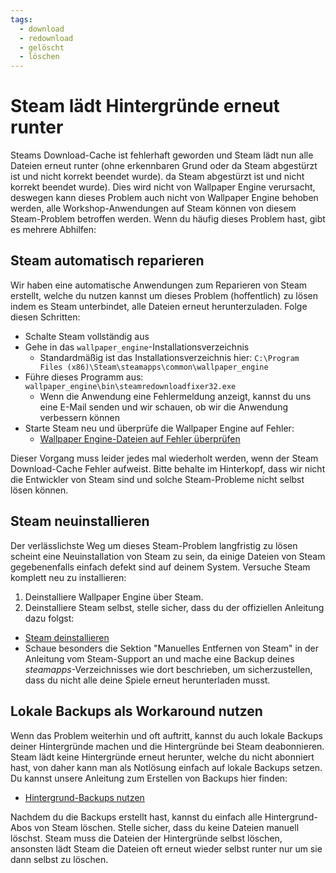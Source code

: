 ```yaml
---
tags:
  - download
  - redownload
  - gelöscht
  - löschen
---
```


# Steam lädt Hintergründe erneut runter

Steams Download-Cache ist fehlerhaft geworden und Steam lädt nun alle Dateien erneut runter (ohne erkennbaren Grund oder da Steam abgestürzt ist und nicht korrekt beendet wurde). da Steam abgestürzt ist und nicht korrekt beendet wurde). Dies wird nicht von Wallpaper Engine verursacht, deswegen kann dieses Problem auch nicht von Wallpaper Engine behoben werden, alle Workshop-Anwendungen auf Steam können von diesem Steam-Problem betroffen werden. Wenn du häufig dieses Problem hast, gibt es mehrere Abhilfen:

## Steam automatisch reparieren
Wir haben eine automatische Anwendungen zum Reparieren von Steam erstellt, welche du nutzen kannst um dieses Problem (hoffentlich) zu lösen indem es Steam unterbindet, alle Dateien erneut herunterzuladen. Folge diesen Schritten:
* Schalte Steam vollständig aus
* Gehe in das `wallpaper_engine`-Installationsverzeichnis
  * Standardmäßig ist das Installationsverzeichnis hier: `C:\Program Files (x86)\Steam\steamapps\common\wallpaper_engine`
* Führe dieses Programm aus: `wallpaper_engine\bin\steamredownloadfixer32.exe`
  * Wenn die Anwendung eine Fehlermeldung anzeigt, kannst du uns eine E-Mail senden und wir schauen, ob wir die Anwendung verbessern können
* Starte Steam neu und überprüfe die Wallpaper Engine auf Fehler:
  * [Wallpaper Engine-Dateien auf Fehler überprüfen](https://support.steampowered.com/kb_article.php?ref=2037-QEUH-3335&l=german)

Dieser Vorgang muss leider jedes mal wiederholt werden, wenn der Steam Download-Cache Fehler aufweist. Bitte behalte im Hinterkopf, dass wir nicht die Entwickler von Steam sind und solche Steam-Probleme nicht selbst lösen können.

## Steam neuinstallieren

Der verlässlichste Weg um dieses Steam-Problem langfristig zu lösen scheint eine Neuinstallation von Steam zu sein, da einige Dateien von Steam gegebenenfalls einfach defekt sind auf deinem System. Versuche Steam komplett neu zu installieren:

1. Deinstalliere Wallpaper Engine über Steam.
2. Deinstalliere Steam selbst, stelle sicher, dass du der offiziellen Anleitung dazu folgst:
  * [Steam deinstallieren](https://support.steampowered.com/kb_article.php?ref=9609-OBMP-2526&l=german)
  * Schaue besonders die Sektion "Manuelles Entfernen von Steam" in der Anleitung vom Steam-Support an und mache eine Backup deines *steamapps*-Verzeichnisses wie dort beschrieben, um sicherzustellen, dass du nicht alle deine Spiele erneut herunterladen musst.

## Lokale Backups als Workaround nutzen

Wenn das Problem weiterhin und oft auftritt, kannst du auch lokale Backups deiner Hintergründe machen und die Hintergründe bei Steam deabonnieren. Steam lädt keine Hintergründe erneut herunter, welche du nicht abonniert hast, von daher kann man als Notlösung einfach auf lokale Backups setzen. Du kannst unsere Anleitung zum Erstellen von Backups hier finden:

* [Hintergrund-Backups nutzen](/steam/backup)

Nachdem du die Backups erstellt hast, kannst du einfach alle Hintergrund-Abos von Steam löschen. Stelle sicher, dass du keine Dateien manuell löschst. Steam muss die Dateien der Hintergründe selbst löschen, ansonsten lädt Steam die Dateien oft erneut wieder selbst runter nur um sie dann selbst zu löschen.